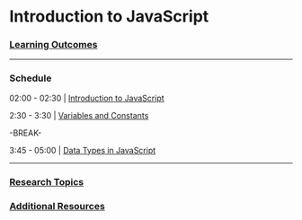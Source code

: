 # Introduction to JavaScript

### [Learning Outcomes](learning-outcomes)

---

### Schedule

02:00 - 02:30 | [Introduction to JavaScript](intro-to-js)

2:30 - 3:30 | [Variables and Constants](variables-and-constants)

-BREAK-

3:45 - 05:00 | [Data Types in JavaScript](data-types)

---

### [Research Topics](research-topics)

### [Additional Resources](resources)
